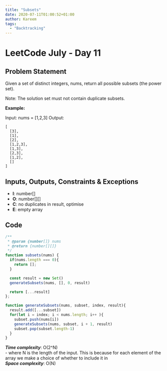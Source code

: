```yaml
---
title: "Subsets"
date: 2020-07-11T01:00:52+01:00
author: Kareem
tags:
  - "Backtracking"
---
```


<!-- LeetCode month and day here -->
# LeetCode July - Day 11

## Problem Statement

Given a set of distinct integers, nums, return all possible subsets (the power set).

Note: The solution set must not contain duplicate subsets.

**Example:**

Input: nums = [1,2,3]
Output:
```
[
  [3],
  [1],
  [2],
  [1,2,3],
  [1,3],
  [2,3],
  [1,2],
  []
]
```
## Inputs, Outputs, Constraints & Exceptions
- **I**: number[]
- **O**: number[][]
- **C**: no duplicates in result, optimise
- **E**: empty array


## Code

```js
/**
 * @param {number[]} nums
 * @return {number[][]}
 */
function subsets(nums) {
  if(nums.length === 0){
    return [];
  }

  const result = new Set()
  generateSubsets(nums, [], 0, result)

  return [...result]
};

function generateSubsets(nums, subset, index, result){
  result.add([...subset])  
  for(let i = index; i < nums.length; i++ ){
    subset.push(nums[i])
    generateSubsets(nums, subset, i + 1, result)
    subset.pop(subset.length-1)
  }
}
```

**_Time complexity_**: O(2^N) \
\- where N is the length of the input. This is because for each element of the array we make a choice of whether to include it in\
**_Space complexity_**: O(N)